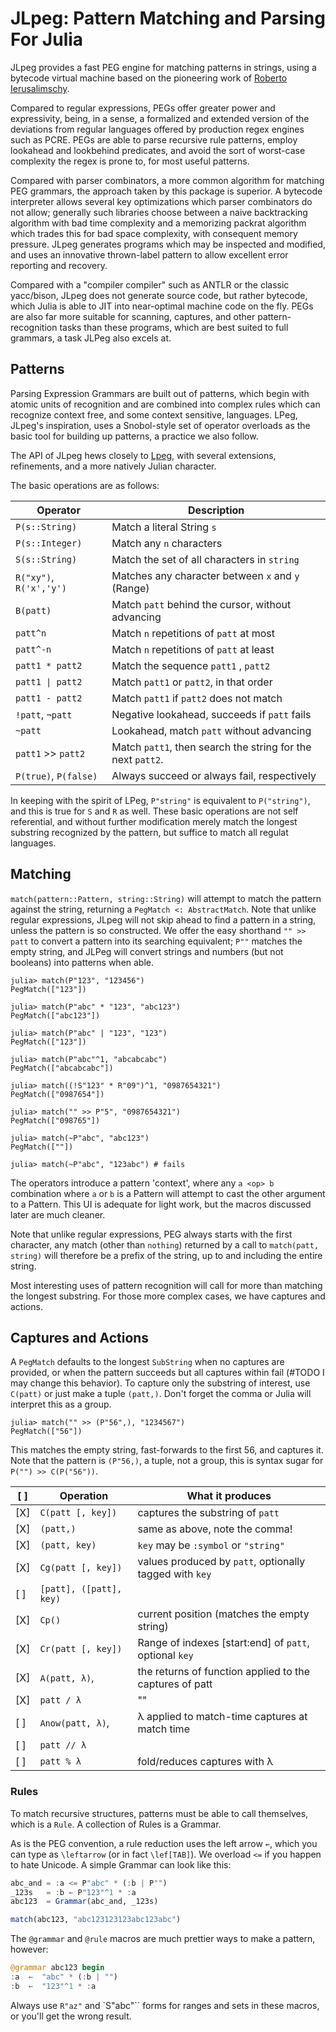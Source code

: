 # JLpeg: Pattern Matching and Parsing For Julia

JLpeg provides a fast PEG engine for matching patterns in strings, using a bytecode
virtual machine based on the pioneering work of [Roberto
Ierusalimschy](https://www.inf.puc-rio.br/~roberto/docs/peg.pdf).

Compared to regular expressions, PEGs offer greater power and expressivity, being, in
a sense, a formalized and extended version of the deviations from regular languages
offered by production regex engines such as PCRE.  PEGs are able to parse recursive
rule patterns, employ lookahead and lookbehind predicates, and avoid the sort of
worst-case complexity the regex is prone to, for most useful patterns.

Compared with parser combinators, a more common algorithm for matching PEG grammars,
the approach taken by this package is superior.  A bytecode interpreter allows
several key optimizations which parser combinators do not allow; generally such
libraries choose between a naive backtracking algorithm with bad time complexity and
a memorizing packrat algorithm which trades this for bad space complexity, with
consequent memory pressure.  JLpeg generates programs which may be inspected and
modified, and uses an innovative thrown-label pattern to allow excellent error
reporting and recovery.

Compared with a "compiler compiler" such as ANTLR or the classic yacc/bison, JLpeg
does not generate source code, but rather bytecode, which Julia is able to JIT into
near-optimal machine code on the fly.  PEGs are also far more suitable for scanning,
captures, and other pattern-recognition tasks than these programs, which are best
suited to full grammars, a task JLPeg also excels at.

## Patterns

Parsing Expression Grammars are built out of patterns, which begin with atomic units
of recognition and are combined into complex rules which can recognize context free,
and some context sensitive, languages.  LPeg, JLpeg's inspiration, uses a
Snobol-style set of operator overloads as the basic tool for building up patterns, a
practice we also follow.

The API of JLpeg hews closely to [Lpeg](http://www.inf.puc-rio.br/~roberto/lpeg/),
with several extensions, refinements, and a more natively Julian character.

The basic operations are as follows:

| Operator                | Description                                                 |
| ----------------------- | ----------------------------------------------------------- |
| `P(s::String)`          | Match a literal String `s`                                  |
| `P(s::Integer)`         | Match any `n` characters                                    |
| `S(s::String)`          | Match the set of all characters in `string`                 |
| `R("xy")`, `R('x','y')` | Matches any character between `x` and `y` (Range)           |
| `B(patt)`               | Match `patt` behind the cursor, without advancing           |
| `patt^n`                | Match `n` repetitions of `patt` at most                     |
| `patt^-n`               | Match `n` repetitions of `patt` at least                    |
| `patt1 * patt2`         | Match the sequence `patt1` , `patt2`                        |
| `patt1 \| patt2`        | Match `patt1` or `patt2`, in that order                     |
| `patt1 - patt2`         | Match `patt1` if `patt2` does not match                     |
| `!patt`, `¬patt`        | Negative lookahead, succeeds if `patt` fails                |
| `~patt`                 | Lookahead, match `patt` without advancing                   |
| `patt1` >> `patt2`      | Match `patt1`, then search the string for the next `patt2`. |
| `P(true)`, `P(false)`   | Always succeed or always fail, respectively                 |

In keeping with the spirit of LPeg, `P"string"` is equivalent to `P("string")`, and
this is true for `S` and `R` as well.  These basic operations are not self
referential, and without further modification merely match the longest substring
recognized by the pattern, but suffice to match all regulat languages.

## Matching

`match(pattern::Pattern, string::String)` will attempt to match the pattern against
the string, returning a `PegMatch <: AbstractMatch`.  Note that unlike regular
expressions, JLpeg will not skip ahead to find a pattern in a string, unless the
pattern is so constructed.  We offer the easy shorthand `"" >> patt` to convert a
pattern into its searching equivalent; `P""` matches the empty string, and JLPeg will
convert strings and numbers (but not booleans) into patterns when able.

```jldoctest
julia> match(P"123", "123456")
PegMatch(["123"])

julia> match(P"abc" * "123", "abc123")
PegMatch(["abc123"])

julia> match(P"abc" | "123", "123")
PegMatch(["123"])

julia> match(P"abc"^1, "abcabcabc")
PegMatch(["abcabcabc"])

julia> match((!S"123" * R"09")^1, "0987654321")
PegMatch(["0987654"])

julia> match("" >> P"5", "0987654321")
PegMatch(["098765"])

julia> match(~P"abc", "abc123")
PegMatch([""])

julia> match(~P"abc", "123abc") # fails

```

The operators introduce a pattern 'context', where any `a <op> b` combination where
`a` or `b` is a Pattern will attempt to cast the other argument to a Pattern.  This UI is adequate for light work, but the macros discussed later are much cleaner.

Note that unlike regular expressions, PEG always starts with the first character, any
match (other than `nothing`) returned by a call to `match(patt, string)` will
therefore be a prefix of the string, up to and including the entire string.

Most interesting uses of pattern recognition will call for more than matching the
longest substring.  For those more complex cases, we have captures and actions.

## Captures and Actions

A `PegMatch` defaults to the longest `SubString` when no captures are provided, or
when the pattern succeeds but all captures within fail (#TODO I may change this
behavior).  To capture only the substring of interest, use `C(patt)` or just make a
tuple `(patt,)`.  Don't forget the comma or Julia will interpret this as a group.

```jldoctest
julia> match("" >> (P"56",), "1234567")
PegMatch(["56"])
```

This matches the empty string, fast-forwards to the first 56, and captures it.  Note
that the pattern is `(P"56,)`, a tuple, not a group, this is syntax sugar for
`P("") >> C(P("56"))`.

| [ ] | Operation               | What it produces                                        |
| --- | ----------------------- | ------------------------------------------------------- |
| [X] | `C(patt [, key])`       | captures the substring of `patt`                        |
| [X] | `(patt,)`               | same as above, note the comma!                          |
| [X] | `(patt, key)`           | `key` may be `:symbol` or `"string"`                    |
| [X] | `Cg(patt [, key])`      | values produced by `patt`, optionally tagged with `key` |
| [ ] | `[patt], ([patt], key)` |                                                         |
| [X] | `Cp()`                  | current position (matches the empty string)             |
| [X] | `Cr(patt [, key])`      | Range of indexes [start:end] of `patt`, optional `key`  |
| [X] | `A(patt, λ)`,           | the returns of function applied to the captures of patt |
| [X] | `patt / λ`              | ""                                                      |
| [ ] | `Anow(patt, λ)`,        | λ applied to match-time captures at match time          |
| [ ] | `patt // λ`             |                                                         |
| [ ] | `patt % λ`              | fold/reduces captures with λ                            |

### Rules

To match recursive structures, patterns must be able to call themselves, which is a
`Rule`.  A collection of Rules is a Grammar.

As is the PEG convention, a rule reduction uses the left arrow `←`, which you can
type as `\leftarrow` (or in fact `\lef[TAB]`).  We overload `<=` if you happen to hate
Unicode.  A simple Grammar can look like this:

```julia
abc_and = :a <= P"abc" * (:b | P"")
_123s   = :b ← P"123"^1 * :a
abc123  = Grammar(abc_and, _123s)

match(abc123, "abc123123123abc123abc")
```

The `@grammar` and `@rule` macros are much prettier ways to make a pattern, however:

```julia
@grammar abc123 begin
:a  ←  "abc" * (:b | "")
:b  ←  "123"^1 * :a
```

Always use `R"az"` and `S"abc"`` forms for ranges and sets in these macros, or you'll
get the wrong result.

